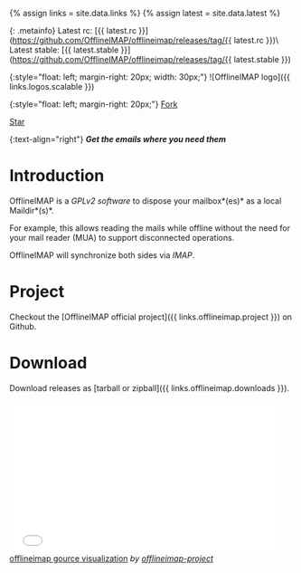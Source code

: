 
{% assign links = site.data.links %}
{% assign latest = site.data.latest %}


<!--

Duplicate the less possible information that should stand in the README at
Github.

-->

{: .metainfo}
Latest rc: [{{ latest.rc }}](https://github.com/OfflineIMAP/offlineimap/releases/tag/{{ latest.rc }})\\
Latest stable: [{{ latest.stable }}](https://github.com/OfflineIMAP/offlineimap/releases/tag/{{ latest.stable }})

{:style="float: left; margin-right: 20px; width: 30px;"}
![OfflineIMAP logo]({{ links.logos.scalable }})

{:style="float: left; margin-right: 20px;"}
<a class="github-button"
href="https://github.com/OfflineIMAP/offlineimap/fork"
data-icon="octicon-repo-forked" data-style="mega"
data-count-href="/OfflineIMAP/offlineimap/network"
data-count-api="/repos/OfflineIMAP/offlineimap#forks_count"
data-count-aria-label="# forks on GitHub" aria-label="Fork
OfflineIMAP/offlineimap on GitHub">Fork</a>

<a class="github-button" href="https://github.com/OfflineIMAP/offlineimap"
data-icon="octicon-star" data-style="mega"
data-count-href="/OfflineIMAP/offlineimap/stargazers"
data-count-api="/repos/OfflineIMAP/offlineimap#stargazers_count"
data-count-aria-label="# stargazers on GitHub" aria-label="Star
OfflineIMAP/offlineimap on GitHub">Star</a>

<script async defer id="github-bjs" src="https://buttons.github.io/buttons.js"></script>


{:text-align="right"}
***Get the emails where you need them***

# Introduction

OfflineIMAP is a *GPLv2 software* to dispose your mailbox*(es)* as a local Maildir*(s)*.

For example, this allows reading the mails while offline without the need for
your mail reader (MUA) to support disconnected operations.

OfflineIMAP will synchronize both sides via *IMAP*.


# Project

Checkout the [OfflineIMAP official project]({{ links.offlineimap.project }}) on Github.

# Download

Download releases as [tarball or zipball]({{ links.offlineimap.downloads }}).

<iframe frameborder="0" width="480" height="270"
src="//www.dailymotion.com/embed/video/x3usii9" allowfullscreen></iframe><br/>
<a href="http://www.dailymotion.com/video/x3usii9_offlineimap-gource-visualization_tech"
target="_blank">offlineimap gource visualization</a> <i>by <a
href="http://www.dailymotion.com/offlineimap-project"
target="_blank">offlineimap-project</a></i>


<!--
vim: spelllang=en ts=2 expandtab:
-->
